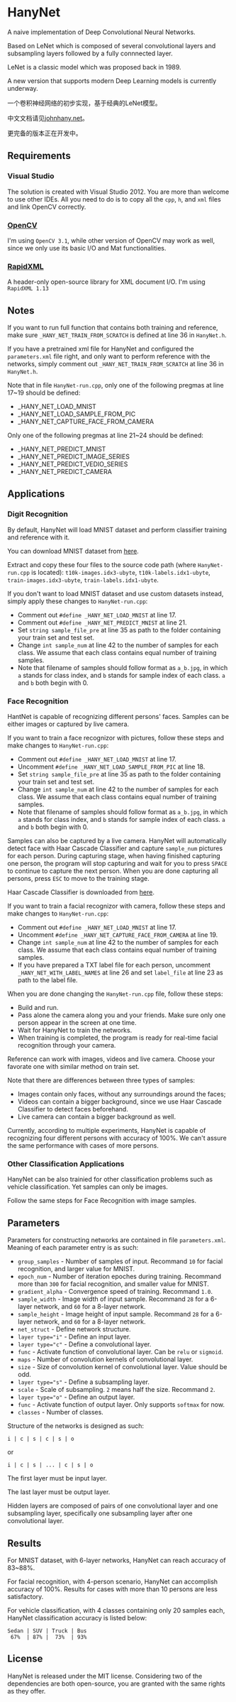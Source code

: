 # HanyNet

A naive implementation of Deep Convolutional Neural Networks.

Based on LeNet which is composed of several convolutional layers and subsampling layers followed by a fully connnected layer.

LeNet is a classic model which was proposed back in 1989.

A new version that supports modern Deep Learning models is currently underway.

一个卷积神经网络的初步实现，基于经典的LeNet模型。

中文文档请见[johnhany.net](http://johnhany.net/2016/04/naive-implementation-of-cnn/)。

更完备的版本正在开发中。

## Requirements

### Visual Studio
The solution is created with Visual Studio 2012. You are more than welcome to use other IDEs. All you need to do is to copy all the `cpp`, `h`, and `xml` files and link OpenCV correctly.

### [OpenCV](http://opencv.org/downloads.html)
I'm using `OpenCV 3.1`, while other version of OpenCV may work as well, since we only use its basic I/O and Mat functionalities.

### [RapidXML](http://rapidxml.sourceforge.net/)
A header-only open-source library for XML document I/O. I'm using `RapidXML 1.13`

## Notes
If you want to run full function that contains both training and reference, make sure `_HANY_NET_TRAIN_FROM_SCRATCH` is defined at line 36 in `HanyNet.h`.

If you have a pretrained xml file for HanyNet and configured the `parameters.xml` file right, and only want to perform reference with the networks, simply comment out `_HANY_NET_TRAIN_FROM_SCRATCH` at line 36 in `HanyNet.h`.

Note that in file `HanyNet-run.cpp`, only one of the following pregmas at line 17~19 should be defined:
* _HANY_NET_LOAD_MNIST
* _HANY_NET_LOAD_SAMPLE_FROM_PIC
* _HANY_NET_CAPTURE_FACE_FROM_CAMERA

Only one of the following pregmas at line 21~24 should be defined:
* _HANY_NET_PREDICT_MNIST
* _HANY_NET_PREDICT_IMAGE_SERIES
* _HANY_NET_PREDICT_VEDIO_SERIES
* _HANY_NET_PREDICT_CAMERA

## Applications
### Digit Recognition
By default, HanyNet will load MNIST dataset and perform classifier training and reference with it.

You can download MNIST dataset from [here](http://yann.lecun.com/exdb/mnist/).

Extract and copy these four files to the source code path (where `HanyNet-run.cpp` is located): `t10k-images.idx3-ubyte`, `t10k-labels.idx1-ubyte`, `train-images.idx3-ubyte`, `train-labels.idx1-ubyte`.

If you don't want to load MNIST dataset and use custom datasets instead, simply apply these changes to `HanyNet-run.cpp`:
* Comment out `#define _HANY_NET_LOAD_MNIST` at line 17.
* Comment out `#define _HANY_NET_PREDICT_MNIST` at line 21.
* Set `string sample_file_pre` at line 35 as path to the folder containing your train set and test set.
* Change `int sample_num` at line 42 to the number of samples for each class. We assume that each class contains equal number of training samples.
* Note that filename of samples should follow format as `a_b.jpg`, in which `a` stands for class index, and `b` stands for sample index of each class. `a` and `b` both begin with 0.

### Face Recognition
HantNet is capable of recognizing different persons' faces. Samples can be either images or captured by live camera.

If you want to train a face recognizor with pictures, follow these steps and make changes to `HanyNet-run.cpp`:
* Comment out `#define _HANY_NET_LOAD_MNIST` at line 17.
* Uncomment `#define _HANY_NET_LOAD_SAMPLE_FROM_PIC` at line 18.
* Set `string sample_file_pre` at line 35 as path to the folder containing your train set and test set.
* Change `int sample_num` at line 42 to the number of samples for each class. We assume that each class contains equal number of training samples.
* Note that filename of samples should follow format as `a_b.jpg`, in which `a` stands for class index, and `b` stands for sample index of each class. `a` and `b` both begin with 0.

Samples can also be captured by a live camera. HanyNet will automatically detect face with Haar Cascade Classifier and capture `sample_num` pictures for each person. During capturing stage, when having finished capturing one person, the program will stop capturing and wait for you to press `SPACE` to continue to capture the next person. When you are done capturing all persons, press `ESC` to move to the training stage.

Haar Cascade Classifier is downloaded from [here](https://github.com/Itseez/opencv/blob/master/data/haarcascades/haarcascade_frontalface_alt2.xml).

If you want to train a facial recognizor with camera, follow these steps and make changes to `HanyNet-run.cpp`:
* Comment out `#define _HANY_NET_LOAD_MNIST` at line 17.
* Uncomment `#define _HANY_NET_CAPTURE_FACE_FROM_CAMERA` at line 19.
* Change `int sample_num` at line 42 to the number of samples for each class. We assume that each class contains equal number of training samples.
* If you have prepared a TXT label file for each person, uncomment `_HANY_NET_WITH_LABEL_NAMES` at line 26 and set `label_file` at line 23 as path to the label file.

When you are done changing the `HanyNet-run.cpp` file, follow these steps:
* Build and run.
* Pass alone the camera along you and your friends. Make sure only one person appear in the screen at one time.
* Wait for HanyNet to train the networks.
* When training is completed, the program is ready for real-time facial recognition through your camera.

Reference can work with images, videos and live camera. Choose your favorate one with similar method on train set.

Note that there are differences between three types of samples:
* Images contain only faces, without any surroundings around the faces;
* Videos can contain a bigger background, since we use Haar Cascade Classifier to detect faces beforehand.
* Live camera can contain a bigger background as well.

Currently, according to multiple experiments, HanyNet is capable of recognizing four different persons with accuracy of 100%. We can't assure the same performance with cases of more persons.

### Other Classification Applications
HanyNet can be also trainied for other classification problems such as vehicle classification. Yet samples can only be images.

Follow the same steps for Face Recognition with image samples.

## Parameters
Parameters for constructing networks are contained in file `parameters.xml`. Meaning of each parameter entry is as such:
* `group_samples` - Number of samples of input. Recommand `10` for facial recognition, and larger value for MNIST.
* `epoch_num` - Number of iteration epoches during training. Recommand more than `300` for facial recognition, and smaller value for MNIST.
* `gradient_alpha` - Convergence speed of training. Recommand `1.0`.
* `sample_width` - Image width of input sample. Recommand `28` for a 6-layer network, and `60` for a 8-layer network.
* `sample_height` - Image height of input sample. Recommand `28` for a 6-layer network, and `60` for a 8-layer network.
* `net_struct` - Define network structure.
*  `layer type="i"` - Define an input layer.
*  `layer type="c"` - Define a convolutional layer.
*   `func` - Activate function of convolutional layer. Can be `relu` or `sigmoid`.
*   `maps` - Number of convolution kernels of convolutional layer.
*   `size` - Size of convolution kernel of convolutional layer.	Value should be odd.
*  `layer type="s"` - Define a subsampling layer.
*   `scale` - Scale of subsampling. `2` means half the size. Recommand `2`.
*  `layer type="o"` - Define an output layer.
*   `func` - Activate function of output layer. Only supports `softmax` for now.
*   `classes` - Number of classes.

Structure of the networks is designed as such:

    i | c | s | c | s | o

or

    i | c | s | ... | c | s | o

The first layer must be input layer.

The last layer must be output layer.

Hidden layers are composed of pairs of one convolutional layer and one subsampling layer, specifically one subsampling layer after one convolutional layer.

## Results
For MNIST dataset, with 6-layer networks, HanyNet can reach accuracy of 83~88%.

For facial recognition, with 4-person scenario, HanyNet can accomplish accuracy of 100%. Results for cases with more than 10 persons are less satisfactory.

For vehicle classification, with 4 classes containing only 20 samples each, HanyNet classification accuracy is listed below:

    Sedan | SUV | Truck | Bus
     67%  | 87% |  73%  | 93%

## License
HanyNet is released under the MIT license. Considering two of the dependencies are both open-source, you are granted with the same rights as they offer.
